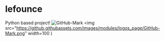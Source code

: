 # lefounce
Python based project!
![GitHub-Mark](https://user-images.githubusercontent.com/103330855/162592038-d41d231f-dcd7-4681-ab3e-84033b488504.png)
<img src="https://github.githubassets.com/images/modules/logos_page/GitHub-Mark.png" width=100 )

